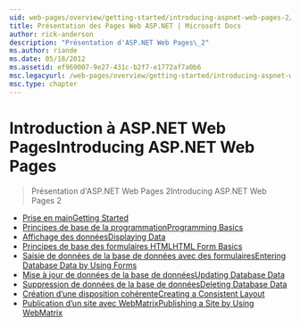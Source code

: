 ```yaml
---
uid: web-pages/overview/getting-started/introducing-aspnet-web-pages-2/index
title: Présentation des Pages Web ASP.NET | Microsoft Docs
author: rick-anderson
description: "Présentation d'ASP.NET Web Pages\_2"
ms.author: riande
ms.date: 05/18/2012
ms.assetid: ef969007-9e27-431c-b2f7-e1772af7a0b6
msc.legacyurl: /web-pages/overview/getting-started/introducing-aspnet-web-pages-2
msc.type: chapter
---
```

<a name="introducing-aspnet-web-pages"></a><span data-ttu-id="1948e-103">Introduction à ASP.NET Web Pages</span><span class="sxs-lookup"><span data-stu-id="1948e-103">Introducing ASP.NET Web Pages</span></span>
====================
> <span data-ttu-id="1948e-104">Présentation d'ASP.NET Web Pages 2</span><span class="sxs-lookup"><span data-stu-id="1948e-104">Introducing ASP.NET Web Pages 2</span></span>


- [<span data-ttu-id="1948e-105">Prise en main</span><span class="sxs-lookup"><span data-stu-id="1948e-105">Getting Started</span></span>](getting-started.md)
- [<span data-ttu-id="1948e-106">Principes de base de la programmation</span><span class="sxs-lookup"><span data-stu-id="1948e-106">Programming Basics</span></span>](intro-to-web-pages-programming.md)
- [<span data-ttu-id="1948e-107">Affichage des données</span><span class="sxs-lookup"><span data-stu-id="1948e-107">Displaying Data</span></span>](displaying-data.md)
- [<span data-ttu-id="1948e-108">Principes de base des formulaires HTML</span><span class="sxs-lookup"><span data-stu-id="1948e-108">HTML Form Basics</span></span>](form-basics.md)
- [<span data-ttu-id="1948e-109">Saisie de données de la base de données avec des formulaires</span><span class="sxs-lookup"><span data-stu-id="1948e-109">Entering Database Data by Using Forms</span></span>](entering-data.md)
- [<span data-ttu-id="1948e-110">Mise à jour de données de la base de données</span><span class="sxs-lookup"><span data-stu-id="1948e-110">Updating Database Data</span></span>](updating-data.md)
- [<span data-ttu-id="1948e-111">Suppression de données de la base de données</span><span class="sxs-lookup"><span data-stu-id="1948e-111">Deleting Database Data</span></span>](deleting-data.md)
- [<span data-ttu-id="1948e-112">Création d’une disposition cohérente</span><span class="sxs-lookup"><span data-stu-id="1948e-112">Creating a Consistent Layout</span></span>](layouts.md)
- [<span data-ttu-id="1948e-113">Publication d’un site avec WebMatrix</span><span class="sxs-lookup"><span data-stu-id="1948e-113">Publishing a Site by Using WebMatrix</span></span>](publishing.md)

